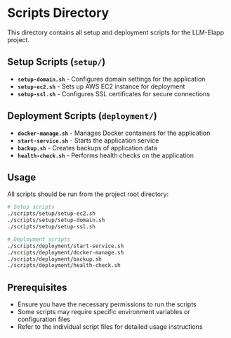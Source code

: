 # Scripts Directory

This directory contains all setup and deployment scripts for the LLM-EIapp project.

## Setup Scripts (`setup/`)

- **`setup-domain.sh`** - Configures domain settings for the application
- **`setup-ec2.sh`** - Sets up AWS EC2 instance for deployment
- **`setup-ssl.sh`** - Configures SSL certificates for secure connections

## Deployment Scripts (`deployment/`)

- **`docker-manage.sh`** - Manages Docker containers for the application
- **`start-service.sh`** - Starts the application service
- **`backup.sh`** - Creates backups of application data
- **`health-check.sh`** - Performs health checks on the application

## Usage

All scripts should be run from the project root directory:

```bash
# Setup scripts
./scripts/setup/setup-ec2.sh
./scripts/setup/setup-domain.sh
./scripts/setup/setup-ssl.sh

# Deployment scripts
./scripts/deployment/start-service.sh
./scripts/deployment/docker-manage.sh
./scripts/deployment/backup.sh
./scripts/deployment/health-check.sh
```

## Prerequisites

- Ensure you have the necessary permissions to run the scripts
- Some scripts may require specific environment variables or configuration files
- Refer to the individual script files for detailed usage instructions
